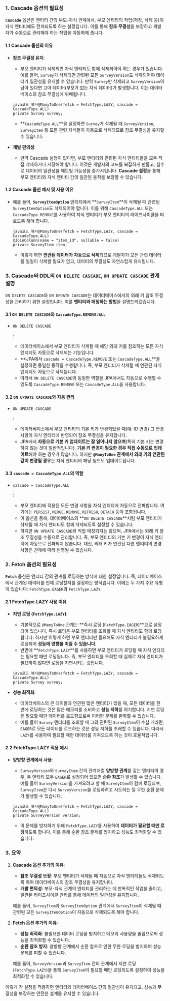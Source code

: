 ### 1. **Cascade 옵션의 필요성**

**`Cascade`** 옵션은 엔티티 간의 부모-자식 관계에서, 부모 엔티티의 작업(저장, 삭제 등)이 자식 엔티티에도 전파되도록 하는 설정입니다. 이를 통해 **참조 무결성**을 보장하고 개발자가 수동으로 관리해야 하는 작업을 자동화해 줍니다.

#### 1.1 **Cascade 옵션의 이유**

- **참조 무결성 유지**:

  - 부모 엔티티가 삭제되면 자식 엔티티도 함께 삭제되어야 하는 경우가 있습니다. 예를 들어, `Survey`가 삭제되면 관련된 모든 `SurveyVersion`도 삭제되어야 데이터가 일관성을 유지할 수 있습니다. 만약 `Survey`만 삭제되고 `SurveyVersion`이 남아 있다면 고아 데이터(부모가 없는 자식 데이터)가 발생합니다. 이는 데이터베이스의 참조 무결성에 위배됩니다.

  ```
  java코드 복사@ManyToOne(fetch = FetchType.LAZY, cascade = CascadeType.ALL)
  private Survey survey;
  ```

  - **`CascadeType.ALL`**을 설정하면 `Survey`가 삭제될 때 `SurveyVersion`, `SurveyItem` 등 모든 관련 자식들이 자동으로 삭제되므로 참조 무결성을 유지할 수 있습니다.

- **개발 편의성**:

  - 만약 Cascade 설정이 없다면, 부모 엔티티와 관련된 자식 엔티티들을 모두 직접 삭제하거나 저장해야 합니다. 이것은 개발자의 코드를 복잡하게 만들고, 실수로 데이터의 일관성을 깨트릴 가능성을 증가시킵니다. **Cascade 설정**을 통해 부모 엔티티와 자식 엔티티 간의 일관된 동작을 보장할 수 있습니다.

#### 1.2 **Cascade 옵션 예시 및 사용 이유**

- 예를 들어, **`SurveyItemOption`** 엔티티에서 **`SurveyItem`**이 삭제될 때 관련된 `SurveyItemOption`도 삭제되어야 합니다. 이를 위해 `CascadeType.ALL` 또는 `CascadeType.REMOVE`를 사용하여 자식 엔티티가 부모 엔티티의 라이프사이클을 따르도록 해야 합니다.

  ```
  java코드 복사@ManyToOne(fetch = FetchType.LAZY, cascade = CascadeType.ALL)
  @JoinColumn(name = "item_id", nullable = false)
  private SurveyItem item;
  ```

  - 이렇게 하면 **연관된 데이터가 자동으로 삭제**되므로 개발자가 모든 관련 데이터를 일일이 삭제할 필요가 없고, 데이터의 무결성도 자연스럽게 유지됩니다.

### 3. **Cascade와 DDL의 `ON DELETE CASCADE`, `ON UPDATE CASCADE` 관계 설명**

`ON DELETE CASCADE`와 `ON UPDATE CASCADE`는 데이터베이스에서의 외래 키 참조 무결성을 관리하기 위한 설정입니다. 이를 **엔티티와 매칭하는 방법**을 설명드리겠습니다.

#### **3.1 `ON DELETE CASCADE`와 `CascadeType.REMOVE/ALL`**

- `ON DELETE CASCADE`

  :

  - 데이터베이스에서 부모 엔티티가 삭제될 때 해당 외래 키를 참조하는 모든 자식 엔티티도 자동으로 삭제되는 기능입니다.
  - **JPA에서 `cascade = CascadeType.REMOVE` 또는 `CascadeType.ALL`**을 설정하면 동일한 동작을 수행합니다. 즉, 부모 엔티티가 삭제될 때 연관된 자식 엔티티도 자동으로 삭제됩니다.
  - 따라서 `ON DELETE CASCADE`와 동일한 역할을 JPA에서도 자동으로 수행할 수 있도록 `CascadeType.REMOVE` 또는 `CascadeType.ALL`을 사용합니다.

#### **3.2 `ON UPDATE CASCADE`와 자동 관리**

- `ON UPDATE CASCADE`

  :

  - 데이터베이스에서 부모 엔티티의 기본 키가 변경되었을 때(예: ID 변경) 그 변경 사항이 자식 엔티티에 반영되어 참조 무결성을 유지합니다.
  - JPA에서 **자동으로 기본 키 업데이트는 잘 일어나지 않으며**(특히 기본 키는 변경하지 않는 것이 일반적입니다), **기본 키 변경이 필요한 경우 직접 수동으로 업데이트**해야 하는 경우가 많습니다. 하지만 **`@ManyToOne` 관계에서 외래 키와 연관된 값이 변경될 경우**는 자식 엔티티의 해당 필드도 업데이트됩니다.

#### **3.3 `cascade = CascadeType.ALL`의 역할**

- `cascade = CascadeType.ALL`

  :

  - 부모 엔티티에 적용된 모든 변경 사항을 자식 엔티티에 자동으로 전파합니다. 여기에는 `PERSIST`, `MERGE`, `REMOVE`, `REFRESH`, `DETACH` 등이 포함됩니다.
  - 이 옵션을 통해, 데이터베이스의 **`ON DELETE CASCADE`**처럼 부모 엔티티가 삭제될 때 자식 엔티티도 함께 삭제되도록 설정할 수 있습니다.
  - 하지만 `ON UPDATE CASCADE`와 직접 매칭되지는 않으며, JPA에서는 외래 키 참조 무결성을 수동으로 관리합니다. 즉, 부모 엔티티의 기본 키 변경이 자식 엔티티에 자동으로 전파되지 않습니다. 대신, 외래 키가 연관된 다른 엔티티의 변경 사항은 관계에 따라 반영될 수 있습니다.

### 2. **Fetch 옵션의 필요성**

**`Fetch`** 옵션은 엔티티 간의 관계를 로딩하는 방식에 대한 설정입니다. 즉, 데이터베이스에서 관계된 데이터를 언제 로딩할지를 결정하는 방식입니다. 이에는 두 가지 주요 유형이 있습니다: `FetchType.EAGER`와 `FetchType.LAZY`.

#### 2.1 **FetchType.LAZY 사용 이유**

- **지연 로딩 (`FetchType.LAZY`)**:

  - 기본적으로 `@ManyToOne` 관계는 **즉시 로딩 (`FetchType.EAGER`)**으로 설정되어 있습니다. 즉시 로딩은 부모 엔티티를 조회할 때 자식 엔티티도 함께 로딩합니다. 하지만 이렇게 하면 부모 엔티티만 필요해도 자식 엔티티가 불필요하게 로딩되어 **성능에 영향을 미칠 수 있습니다**.
  - 반면에 **`FetchType.LAZY`**를 사용하면 부모 엔티티가 로딩될 때 자식 엔티티는 필요할 때만 로딩됩니다. 즉, 부모 엔티티를 조회할 때 실제로 자식 엔티티가 필요하지 않다면 로딩을 지연시키는 것입니다.

  ```
  java코드 복사@ManyToOne(fetch = FetchType.LAZY, cascade = CascadeType.ALL)
  private Survey survey;
  ```

- **성능 최적화**:

  - 데이터베이스의 큰 테이블과 연관된 많은 엔티티가 있을 때, 모든 데이터를 한 번에 로딩하는 것은 많은 메모리를 소비하고 **성능 저하**를 야기합니다. 지연 로딩은 필요할 때만 데이터를 로드함으로써 이러한 문제를 완화할 수 있습니다.
  - 예를 들어 `Survey` 엔티티를 조회할 때 그와 관련된 `SurveyItem`이 수십 개라면, `EAGER`로 모든 데이터를 로드하는 것은 성능 저하를 초래할 수 있습니다. 따라서 `LAZY`를 사용하여 필요할 때만 데이터를 가져오도록 하는 것이 효율적입니다.

#### 2.2 **FetchType.LAZY 적용 예시**

- **양방향 관계에서 사용**:

  - `SurveyVersion`와 `SurveyItem` 간의 관계처럼 **양방향 관계**를 갖는 엔티티의 경우, 두 엔티티 모두 `EAGER`로 설정되어 있으면 **순환 참조**가 발생할 수 있습니다. 예를 들어 `SurveyVersion`을 가져오려고 할 때 `SurveyItem`이 함께 로딩되며, `SurveyItem`은 다시 `SurveyVersion`을 로딩하려고 시도하는 등 무한 순환 문제가 발생할 수 있습니다.

  ```
  java코드 복사@ManyToOne(fetch = FetchType.LAZY, cascade = CascadeType.ALL)
  private SurveyVersion version;
  ```

  - 이 문제를 방지하기 위해 `FetchType.LAZY`를 사용하여 **데이터가 필요할 때만 로딩**하도록 합니다. 이를 통해 순환 참조 문제를 방지하고 성능도 최적화할 수 있습니다.

### 3. **요약**

1. **Cascade 옵션 추가의 이유**:

   - **참조 무결성 보장**: 부모 엔티티가 삭제될 때 자동으로 자식 엔티티들도 삭제되도록 하여 데이터베이스의 참조 무결성을 유지합니다.
   - **개발 편의성**: 부모-자식 관계의 엔티티를 관리하는 데 반복적인 작업을 줄이고, 일관된 라이프사이클 관리를 통해 데이터의 일관성을 유지합니다.

   예를 들어, `SurveyItem`과 `SurveyItemOption` 관계에서 `SurveyItem`이 삭제될 때 관련된 모든 `SurveyItemOption`이 자동으로 삭제되도록 해야 합니다.

2. **Fetch 옵션 추가의 이유**:

   - **성능 최적화**: 불필요한 데이터 로딩을 방지하고 메모리 사용량을 줄임으로써 성능을 최적화할 수 있습니다.
   - **순환 참조 방지**: 양방향 관계에서 순환 참조로 인한 무한 로딩을 방지하여 성능 문제를 피할 수 있습니다.

   예를 들어, `SurveyVersion`과 `SurveyItem` 간의 관계에서 지연 로딩(`FetchType.LAZY`)을 통해 `SurveyItem`이 필요할 때만 로딩되도록 설정하여 성능을 최적화할 수 있습니다.

이렇게 각 설정을 적용하면 엔티티와 데이터베이스 간의 일관성이 유지되고, 성능과 무결성을 보장하는 안전한 설계를 유지할 수 있습니다.